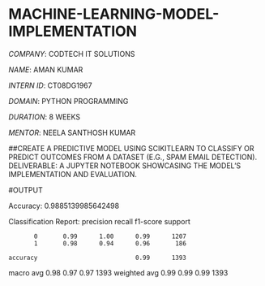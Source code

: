 # MACHINE-LEARNING-MODEL-IMPLEMENTATION

*COMPANY*: CODTECH IT SOLUTIONS

*NAME*: AMAN KUMAR

*INTERN ID*: CT08DG1967

*DOMAIN*: PYTHON PROGRAMMING

*DURATION*: 8 WEEKS

*MENTOR*: NEELA SANTHOSH KUMAR

##CREATE A PREDICTIVE MODEL USING SCIKITLEARN TO CLASSIFY OR PREDICT OUTCOMES FROM A DATASET (E.G., SPAM EMAIL DETECTION). DELIVERABLE: A JUPYTER NOTEBOOK SHOWCASING THE MODEL’S IMPLEMENTATION AND EVALUATION.

#OUTPUT

Accuracy: 0.9885139985642498

Classification Report:
               precision    recall  f1-score   support

           0       0.99      1.00      0.99      1207
           1       0.98      0.94      0.96       186

    accuracy                           0.99      1393
   macro avg       0.98      0.97      0.97      1393
weighted avg       0.99      0.99      0.99      1393

